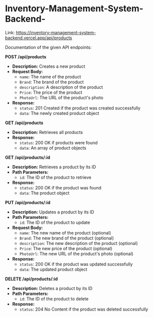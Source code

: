 # Inventory-Management-System-Backend-

Link: https://inventory-management-system-backend.vercel.app/api/products

Documentation of the given API endpoints:

**POST /api/products**

* **Description:** Creates a new product
* **Request Body:**
    * `name`: The name of the product
    * `Brand`: The brand of the product
    * `description`: A description of the product
    * `Price`: The price of the product
    * `PhotoUrl`: The URL of the product's photo
* **Response:**
    * `status`: 201 Created if the product was created successfully
    * `data`: The newly created product object

**GET /api/products**

* **Description:** Retrieves all products
* **Response:**
    * `status`: 200 OK if products were found
    * `data`: An array of product objects

**GET /api/products/:id**

* **Description:** Retrieves a product by its ID
* **Path Parameters:**
    * `id`: The ID of the product to retrieve
* **Response:**
    * `status`: 200 OK if the product was found
    * `data`: The product object

**PUT /api/products/:id**

* **Description:** Updates a product by its ID
* **Path Parameters:**
    * `id`: The ID of the product to update
* **Request Body:**
    * `name`: The new name of the product (optional)
    * `Brand`: The new brand of the product (optional)
    * `description`: The new description of the product (optional)
    * `Price`: The new price of the product (optional)
    * `PhotoUrl`: The new URL of the product's photo (optional)
* **Response:**
    * `status`: 200 OK if the product was updated successfully
    * `data`: The updated product object

**DELETE /api/products/:id**

* **Description:** Deletes a product by its ID
* **Path Parameters:**
    * `id`: The ID of the product to delete
* **Response:**
    * `status`: 204 No Content if the product was deleted successfully
